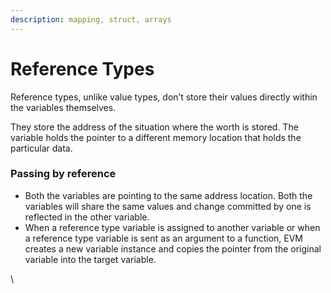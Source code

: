 ```yaml
---
description: mapping, struct, arrays
---
```


# Reference Types

Reference types, unlike value types, don’t store their values directly within the variables themselves.&#x20;

They store the address of the situation where the worth is stored. The variable holds the pointer to a different memory location that holds the particular data.

### **Passing by reference**

* Both the variables are pointing to the same address location. Both the variables will share the same values and change committed by one is reflected in the other variable.
* When a reference type variable is assigned to another variable or when a reference type variable is sent as an argument to a function, EVM creates a new variable instance and copies the pointer from the original variable into the target variable.&#x20;

\
